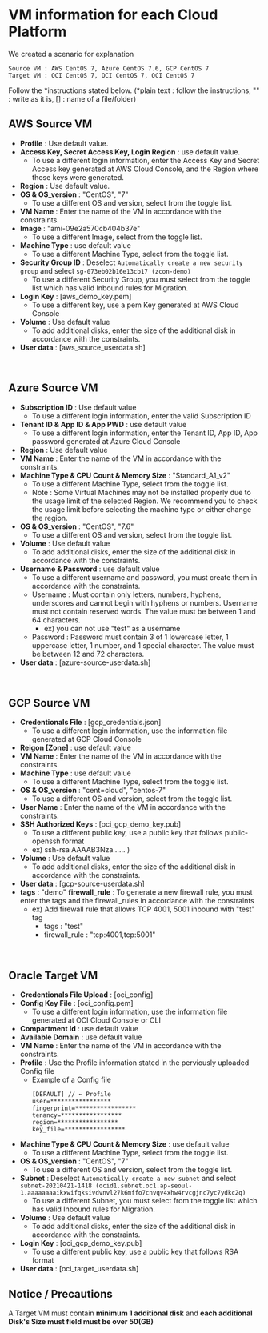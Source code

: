 # VM information for each Cloud Platform
We created a scenario for explanation
```
Source VM : AWS CentOS 7, Azure CentOS 7.6, GCP CentOS 7
Target VM : OCI CentOS 7, OCI CentOS 7, OCI CentOS 7 
```

Follow the *instructions stated below.
(*plain text : follow the instructions, "" : write as it is, [] : name of a file/folder)

## AWS Source VM

- **Profile** : Use default value.
- **Access Key, Secret Access Key, Login Region** : use default value.
    - To use a different login information, enter the Access Key and Secret Access key generated at AWS Cloud Console, and the Region where those keys were generated.
- **Region** : Use default value.
- **OS & OS_version** : "CentOS", "7"
    - To use a different OS and version, select from the toggle list.
- **VM Name** :  Enter the name of the VM in accordance with the constraints.
- **Image** : "ami-09e2a570cb404b37e"
    - To use a different Image, select from the toggle list.
- **Machine Type** : use default value
    - To use a different Machine Type, select from the toggle list.
- **Security Group ID** : Deselect `Automatically create a new security group` and select `sg-073eb02b16e13cb17 (zcon-demo)`
    - To use a different Security Group, you must select from the toggle list which has valid Inbound rules for Migration.
- **Login Key** : [aws_demo_key.pem]
    - To use a different key, use a pem Key generated at AWS Cloud Console
- **Volume** : Use default value
    - To add additional disks, enter the size of the additional disk in accordance with the constraints.
- **User data** : [aws_source_userdata.sh]

&nbsp;
## Azure Source VM

- **Subscription ID** : Use default value
    - To use a different login information, enter the valid Subscription ID
- **Tenant ID & App ID & App PWD** : use default value
    - To use a different login information, enter the Tenant ID, App ID, App password generated at Azure Cloud Console
- **Region** : Use default value
- **VM Name** : Enter the name of the VM in accordance with the constraints.
- **Machine Type & CPU Count & Memory Size** : "Standard_A1_v2"
    - To use a different Machine Type, select from the toggle list.
    - Note : Some Virtual Machines may not be installed properly due to the usage limit of the selected Region. We recommend you to check the usage limit before selecting the machine type or either change the region.
- **OS & OS_version** : "CentOS", "7.6"
    - To use a different OS and version, select from the toggle list.
- **Volume** : Use default value
    - To add additional disks, enter the size of the additional disk in accordance with the constraints.
- **Username & Password** : use default value
    - To use a different username and password, you must create them in accordance with the constraints.
    - Username : Must contain only letters, numbers, hyphens, underscores and cannot begin with hyphens or numbers. Username must not contain reserved words. The value must be between 1 and 64 characters.
        - ex) you can not use "test" as a username 
    - Password : Password must contain 3 of 1 lowercase letter, 1 uppercase letter, 1 number, and 1 special character. The value must be between 12 and 72 characters.
- **User data** : [azure-source-userdata.sh]

&nbsp;
## GCP Source VM

- **Credentionals File** : [gcp_credentials.json]
    - To use a different login information, use the information file generated at GCP Cloud Console
- **Reigon [Zone]** : use default value
- **VM Name** : Enter the name of the VM in accordance with the constraints.
- **Machine Type** : use default value
    - To use a different Machine Type, select from the toggle list.
- **OS & OS_version** : "cent=cloud", "centos-7"
    - To use a different OS and version, select from the toggle list. 
- **User Name** : Enter the name of the VM in accordance with the constraints.
- **SSH Authorized Keys** : [oci_gcp_demo_key.pub]
    - To use a different public key, use a public key that follows public-openssh format 
    - ex) ssh-rsa AAAAB3Nza…… )
- **Volume** : Use default value
    - To add additional disks, enter the size of the additional disk in accordance with the constraints.
- **User data** : [gcp-source-userdata.sh]
- **tags** : "demo"
**firewall_rule** : To generate a new firewall rule, you must enter the tags and the firewall_rules in accordance with the constraints
    - ex) Add firewall rule that allows TCP 4001, 5001 inbound with "test" tag
        - tags : "test"
        - firewall_rule : "tcp:4001,tcp:5001" 



&nbsp;
## Oracle Target VM
- **Credentionals File Upload** : [oci_config]
- **Config Key File** : [oci_config.pem]
    - To use a different login information, use the information file generated at OCI Cloud Console or CLI
- **Compartment Id** : use default value
- **Available Domain** : use default value
- **VM Name** : Enter the name of the VM in accordance with the constraints.
- **Profile** : Use the Profile information stated in the perviously uploaded Config file
    - Example of a Config file
        ```
        [DEFAULT] // ← Profile
        user=*****************
        fingerprint=*****************
        tenancy=*****************
        region=*****************
        key_file=*****************
        ```
- **Machine Type & CPU Count & Memory Size** : use default value
    - To use a different Machine Type, select from the toggle list.
- **OS & OS_version** : "CentOS", "7"
    - To use a different OS and version, select from the toggle list.
- **Subnet** : Deselect `Automatically create a new subnet` and select `subnet-20210421-1418 (ocid1.subnet.oc1.ap-seoul-1.aaaaaaaaikxwifqksivdvnvl27k6mffo7cnvqv4xhw4rvcgjnc7yc7ydkc2q)`
    - To use a different Subnet, you must select from the toggle list which has valid Inbound rules for Migration.
- **Volume** : Use default value
    - To add additional disks, enter the size of the additional disk in accordance with the constraints.
- **Login Key** : [oci_gcp_demo_key.pub]
    - To use a different public key, use a public key that follows RSA format 
- **User data** : [oci_target_userdata.sh]


## Notice / Precautions
A Target VM must contain **minimum 1 additional disk** and **each additional Disk's Size must field must be over 50(GB)**

